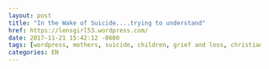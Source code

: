 ```yaml
---
layout: post
title: "In the Wake of Suicide....trying to understand"
href: https://lensgirl53.wordpress.com/
date: 2017-11-21 15:42:12 -0600
tags: [wordpress, mothers, suicide, children, grief and loss, christianity, spirituality]
categories: EN
---
```

